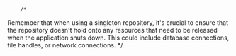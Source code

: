         /*

Remember that when using a singleton repository, it's crucial to ensure that the repository doesn't
hold onto any resources that need to be released when the application shuts down. This could include
database connections, file handles, or network connections.
*/
